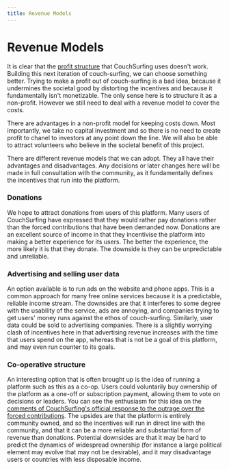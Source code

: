 ```yaml
---
title: Revenue Models
---
```


# Revenue Models

It is clear that the [profit structure](/issues/profit-and-incentives) that CouchSurfing uses doesn't work. Building this next iteration of couch-surfing, we can choose something better. Trying to make a profit out of couch-surfing is a bad idea, because it undermines the societal good by distorting the incentives and because it fundamentally isn't monetizable. The only sense here is to structure it as a non-profit. However we still need to deal with a revenue model to cover the costs.

There are advantages in a non-profit model for keeping costs down. Most importantly, we take no capital investment and so there is no need to create profit to chanel to investors at any point down the line. We will also be able to attract volunteers who believe in the societal benefit of this project.

There are different revenue models that we can adopt. They all have their advantages and disadvantages. Any decisions or later changes here will be made in full consultation with the community, as it fundamentally defines the incentives that run into the platform.

### Donations

We hope to attract donations from users of this platform. Many users of CouchSurfing have expressed that they would rather pay donations rather than the forced contributions that have been demanded now. Donations are an excellent source of income in that they incentivise the platform into making a better experience for its users. The better the experience, the more likely it is that they donate. The downside is they can be unpredictable and unreliable.


### Advertising and selling user data

An option available is to run ads on the website and phone apps. This is a common approach for many free online services because it is a predictable, reliable income stream. The downsides are that it interferes to some degree with the usability of the service, ads are annoying, and companies trying to get users' money runs against the ethos of couch-surfing. Similarly, user data could be sold to advertising companies. There is a slightly worrying clash of incentives here in that advertising revenue increases with the time that users spend on the app, whereas that is not be a goal of this platform, and may even run counter to its goals.


### Co-operative structure

An interesting option that is often brought up is the idea of running a platform such as this as a co-op. Users could voluntarily buy ownership of the platform as a one-off or subscription payment, allowing them to vote on decisions or leaders. You can see the enthusiasm for this idea on the [comments of CouchSurfing's official response to the outrage over the forced contributions](https://blog.couchsurfing.com/we-hear-you/#comments). The upsides are that the platform is entirely community owned, and so the incentives will run in direct line with the community, and that it can be a more reliable and substantial form of revenue than donations. Potential downsides are that it may be hard to predict the dynamics of widespread ownership (for instance a large political element may evolve that may not be desirable), and it may disadvantage users or countries with less disposable income.


